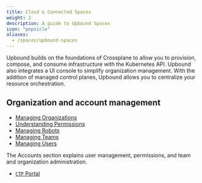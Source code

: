 ```yaml
---
title: Cloud & Connected Spaces
weight: 2
description: A guide to Upbound Spaces
icon: "popsicle"
aliases:
  - /spaces/upbound-spaces
---
```


Upbound builds on the foundations of Crossplane to allow you to provision,
compose, and consume infrastructure with the Kubernetes API. Upbound also
integrates a UI console to simplify organization management. With the addition
of managed control planes, Upbound allows you to centralize your resource
orchestration.

## Organization and account management


- [Managing Organizations](accounts/organizations/)
- [Understanding Permissions](accounts/permissions/)
- [Managing Robots](accounts/robots/)
- [Managing Teams](accounts/teams/)
- [Managing Users](accounts/users/)

The Accounts section explains user management, permissions, and team and organization administration.

- [`CTP` Portal](console/ctp-portal/)

